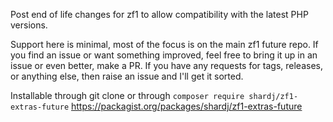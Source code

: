 Post end of life changes for zf1 to allow compatibility with the latest PHP versions.

Support here is minimal, most of the focus is on the main zf1 future repo. If you find an issue or want something improved, feel free to bring it up in an issue or even better, make a PR. If you have any requests for tags, releases, or anything else, then raise an issue and I'll get it sorted.

Installable through git clone or through `composer require shardj/zf1-extras-future` https://packagist.org/packages/shardj/zf1-extras-future

